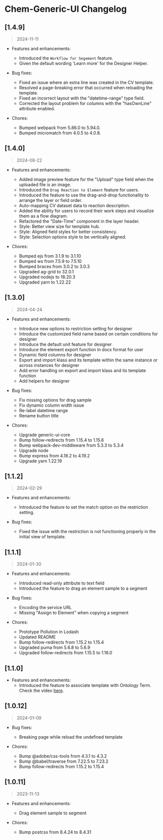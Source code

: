 # Chem-Generic-UI Changelog

## [1.4.9]
> 2024-11-11

* Features and enhancements:
  * Introduced the `Workflow for Segement` feature.
  * Given the default wording 'Learn more' for the Designer Helper.

* Bug fixes:
  * Fixed an issue where an extra line was created in the CV template.
  * Resolved a page-breaking error that occurred when reloading the template.
  * Fixed an incorrect layout with the "datetime-range" type field.
  * Corrected the layout problem for columns with the "hasOwnLine" attribute enabled.

* Chores:
  * Bumped webpack from 5.86.0 to 5.94.0.
  * Bumped micromatch from 4.0.5 to 4.0.8.

## [1.4.0]
> 2024-08-22

* Features and enhancements:
  * Added image preview feature for the "Upload" type field when the uploaded file is an image.
  * Introduced the `Drag Reaction to Element` feature for users.
  * Introduced the feature to use the drag-and-drop functionality to arrange the layer or field order.
  * Auto-mapping CV dataset data to reaction description.
  * Added the ability for users to record their work steps and visualize them as a flow diagram.
  * Refactored the "Date-Time" component in the layer header.
  * Style: Better view size for template hub.
  * Style: Aligned field styles for better consistency.
  * Style: Selection options style to be vertically aligned.

* Chores:
  * Bumped ejs from 3.1.9 to 3.1.10
  * Bumped ws from 7.5.9 to 7.5.10
  * Bumped braces from 3.0.2 to 3.0.3
  * Upgraded ag-grid to 32.0.1
  * Upgraded nodejs to 18.20.3
  * Upgraded yarn to 1.22.22

## [1.3.0]
> 2024-04-24

* Features and enhancements:
  * Introduce new options to restriction setting for designer
  * Introduce the customized field name based on certain conditions for designer
  * Introduce the default unit feature for designer
  * Introduce the element export function in docx format for user
  * Dynamic field columns for designer
  * Export and import klass and its template within the same instance or across instances for designer
  * Add error handling on export and import klass and its template function
  * Add helpers for designer

* Bug fixes:
  * Fix missing options for drag sample
  * Fix dynamic column width issue
  * Re-label datetime range
  * Rename button title

* Chores:
  * Upgrade generic-ui-core
  * Bump follow-redirects from 1.15.4 to 1.15.6
  * Bump webpack-dev-middleware from 5.3.3 to 5.3.4
  * Upgrade node
  * Bump express from 4.18.2 to 4.19.2
  * Upgrade yarn 1.22.19

## [1.1.2]
> 2024-02-29

* Features and enhancements:
  * Introduced the feature to set the match option on the restriction setting.

* Bug fixes:
  * Fixed the issue with the restriction is not functioning properly in the initial view of template.

## [1.1.1]
> 2024-01-30

* Features and enhancements:
  * Introduced read-only attribute to text field
  * Introduced the feature to drag an element sample to a segment

* Bug fixes:
  * Encoding the service URL
  * Missing "Assign to Element" when copying a segment

* Chores:
  * Prototype Pollution in Lodash
  * Updated README
  * Bump follow-redirects from 1.15.2 to 1.15.4
  * Upgraded puma from 5.6.8 to 5.6.9
  * Upgraded follow-redirects from 1.15.5 to 1.16.0

## [1.1.0]

* Features and enhancements:
  * Introduced the feature to associate template with Ontology Term. Check the video [here](https://youtu.be/ZJlUtO4DCao?list=PLZoVOhxCsajnl5_tveYUvtD0Y57devzdn).

## [1.0.12]
> 2024-01-09

* Bug fixes:
  * Breaking page while reload the undefined template

* Chores:
  * Bump @adobe/css-tools from 4.3.1 to 4.3.2
  * Bump @babel/traverse from 7.22.5 to 7.23.2
  * Bump follow-redirects from 1.15.2 to 1.15.4

## [1.0.11]
> 2023-11-13

* Features and enhancements:
  * Drag element sample to segment

* Chores:
  * Bump postcss from 8.4.24 to 8.4.31
